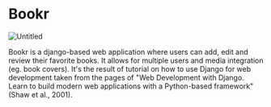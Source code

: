 # Bookr
![Untitled](https://user-images.githubusercontent.com/107218258/215126045-9582a25c-fd0b-4ac9-a7f4-b0cafff7ccc8.png)

  Bookr is a django-based web application where users can add, edit and review their favorite books. It allows for multiple users and media integration (eg. book covers). It's the result of tutorial on how to use Django for web development  taken from the pages of "Web Development with Django. Learn to build modern web applications with a Python-based framework"(Shaw et al., 2001). 
